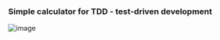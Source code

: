 ### Simple calculator for TDD - test-driven development

![image](https://user-images.githubusercontent.com/79199956/177338966-a26c2034-66f7-4784-b9b6-1705475d8c14.png)
